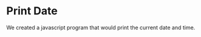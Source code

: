 Print Date
===============================

We created a javascript program that would print the current date and time.